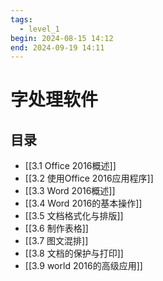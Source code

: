 ```yaml
---
tags:
  - level_1
begin: 2024-08-15 14:12
end: 2024-09-19 14:11
---
```

# 字处理软件
## 目录
- [[3.1 Office 2016概述]]
- [[3.2 使用Office 2016应用程序]]
- [[3.3 Word 2016概述]]
- [[3.4 Word 2016的基本操作]]
- [[3.5 文档格式化与排版]]
- [[3.6 制作表格]]
- [[3.7 图文混排]]
- [[3.8 文档的保护与打印]]
- [[3.9 world 2016的高级应用]]